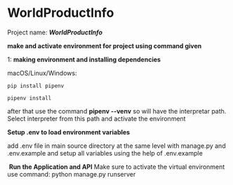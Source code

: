 # WorldProductInfo

Project name: **_WorldProductInfo_**

**make and activate environment for project using command given**

1: **making environment and installing dependencies**

macOS/Linux/Windows:
```
pip install pipenv
```
```
pipenv install
```

after that use the command **pipenv --venv** so will have the interpretar path.
Select interpreter from this path and activate the environment

**Setup .env to load environment variables**


add .env file in main source directory at the same level with manage.py and .env.example
and setup all variables using the help of .env.example

​
**Run the Application and API**
Make sure to activate the virtual environment
​use command: python manage.py runserver

